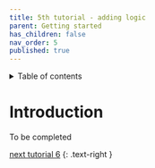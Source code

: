 ```yaml
---
title: 5th tutorial - adding logic
parent: Getting started
has_children: false
nav_order: 5
published: true
---
```


<details markdown="block">
  <summary>
    Table of contents
  </summary>
  {: .text-delta }
1. TOC
{:toc}
</details>

# Introduction

To be completed


[next tutorial 6](tutorial-6.md)
{: .text-right }